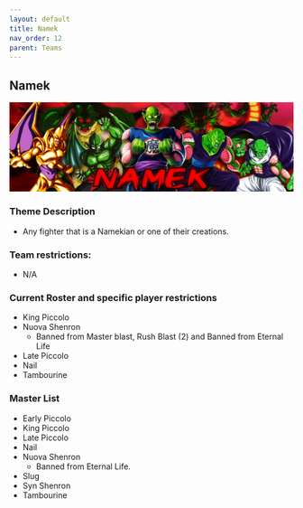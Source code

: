```yaml
---
layout: default
title: Namek
nav_order: 12
parent: Teams
---
```

## Namek
![](../images/namek.jpg)

### Theme Description
- Any fighter that is a Namekian or one of their creations.

### Team restrictions:
  - N/A 

### Current Roster and specific player restrictions

- King Piccolo
- Nuova Shenron
  - Banned from Master blast, Rush Blast (2) and Banned from Eternal Life 
- Late Piccolo
- Nail
- Tambourine

### Master List
- Early Piccolo
- King Piccolo
- Late Piccolo
- Nail
- Nuova Shenron
    - Banned from Eternal Life.
- Slug
- Syn Shenron
- Tambourine
